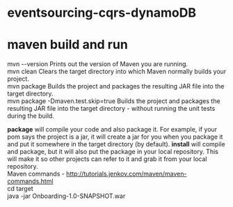 # eventsourcing-cqrs-dynamoDB

# maven build and run
mvn --version	Prints out the version of Maven you are running. </br>
mvn clean	Clears the target directory into which Maven normally builds your project. </br>
mvn package	Builds the project and packages the resulting JAR file into the target directory. </br>
mvn package -Dmaven.test.skip=true	Builds the project and packages the resulting JAR file into the target directory - without running the unit tests during the build. </br>

<b>package</b> will compile your code and also package it. For example, if your pom says the project is a jar, it will create a jar for you when you package it and put it somewhere in the target directory (by default). <b>install</b> will compile and package, but it will also put the package in your local repository. This will make it so other projects can refer to it and grab it from your local repository.</br>
Maven commands - http://tutorials.jenkov.com/maven/maven-commands.html
</br>
cd target </br>
java -jar Onboarding-1.0-SNAPSHOT.war
